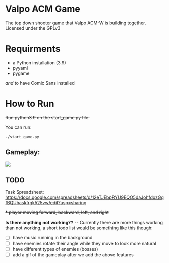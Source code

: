 # Valpo ACM Game
The top down shooter game that Valpo ACM-W is building together. Licensed under the GPLv3

# Requirments
* a Python installation (3.9)
* pyyaml
* pygame

*and* to have Comic Sans installed

# How to Run
~~Run python3.9 on the start_game.py file.~~

You can run:
```
./start_game.py
```
## Gameplay:

![](gameplay.gif)

## TODO

Task Spreadsheet: https://docs.google.com/spreadsheets/d/12eTJEbpRYU9EQO5daJohfdozGqfBQUhaskfrgk525vw/edit?usp=sharing

~~* player moving forward, backward, left, and right~~

**Is there anything not working??** -- Currently there are more things working than not working, a short todo list would be
something like this though:

- [ ]  have music running in the background
- [ ]  have enemies rotate their angle while they move to look more natural
- [ ]  have different types of enemies (bosses)
- [ ]  add a gif of the gameplay after we add the above features
